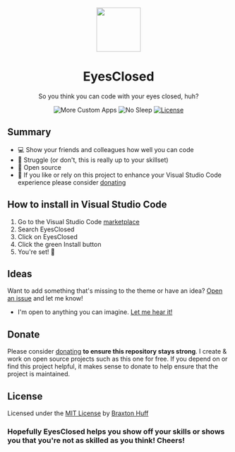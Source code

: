 <p align="center"><a href="https://github.com/3raxton/EyesClosed/"
target="_blank"><br><img width="100" src="https://emojipedia-us.s3.dualstack.us-west-1.amazonaws.com/thumbs/240/apple/279/dizzy-face_1f635.png"></a></p>
<h1 align="center">EyesClosed</h1>
<p align="center">So you think you can code with your eyes closed, huh?</p>
<p align="center">
</a>
<a><img src="https://img.shields.io/badge/time%20to-struggle-E71A0E.svg" alt="More Custom Apps"></a>
<a><img src="https://img.shields.io/badge/for-Visual%20Studio%20Code-499BE9.svg" alt="No Sleep"></a>
<a href="https://3raxton.github.io/license"><img src="https://img.shields.io/badge/License-MIT-blue.svg" alt="License"></a>
<!-- <a href="https://hits.seeyoufarm.com"><img src="https://hits.seeyoufarm.com/api/count/incr/badge.svg?url=https%3A%2F%2Fbraxtonhuff.com&count_bg=%23499BE9&title_bg=%23000000&icon=visualstudiocode.svg&icon_color=%23499BE9&title=hits&edge_flat=false"/></a></p> -->

## Summary
- 💻 Show your friends and colleagues how well you can code
- 😤 Struggle (or don't, this is really up to your skillset)
- 🎉 Open source
- 🌚 If you like or rely on this project to enhance your Visual Studio Code experience please consider <a href="https://paypal.me/BraxtonHuff" target="_blank"> donating</a>

## How to install in Visual Studio Code

1. Go to the Visual Studio Code [marketplace](https://marketplace.visualstudio.com/)
2. Search EyesClosed
3. Click on EyesClosed 
4. Click the green Install button
4. You're set! 🎉

## Ideas
Want to add something that's missing to the theme or have an idea? <a href="https://github.com/3raxton/EyesClosed/issues"  target="_blank">Open an issue</a> and let me know! 
* I'm open to anything you can imagine. <a href="https://twitter.com/3raxton/"  target="_blank">Let me hear it!</a>

## Donate

Please consider [donating](https://paypal.me/BraxtonHuff) **to ensure this repository stays strong**. I create &amp; work on open source projects such as this one for free. If you depend on or find this project helpful, it makes sense to donate to help ensure that the project is maintained.

## License
Licensed under the [MIT License](https://3raxton.github.io/license) by [Braxton Huff](https://github.com/3raxton) 

### **Hopefully EyesClosed helps you show off your skills or shows you that you're not as skilled as you think! Cheers!**
